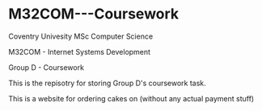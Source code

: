 # M32COM---Coursework

Coventry Univesity MSc Computer Science

M32COM - Internet Systems Development

Group D - Coursework

This is the repisotry for storing Group D's coursework task.

This is a website for ordering cakes on (without any actual payment stuff)

